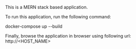 This is a MERN stack based application.

To run this application, run the following command:

docker-compose up --build

Finally, browse the application in browser using following url:
http://<HOST_NAME>
